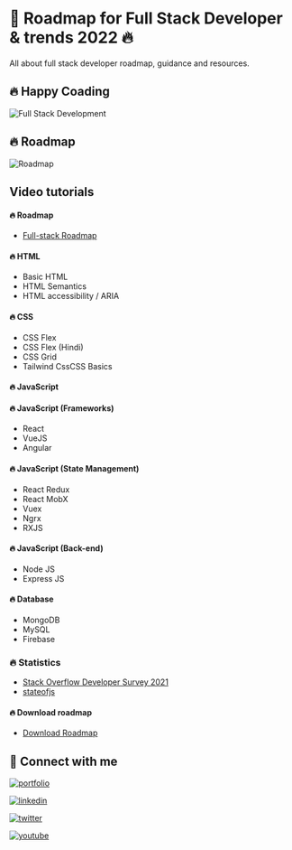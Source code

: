 #  🚀 Roadmap for Full Stack Developer & trends 2022 🔥

All about full stack developer roadmap, guidance and resources.
 
 ## 🔥 Happy Coading

![Full Stack Development](https://www.linkpicture.com/q/poster_fullstack.png)

## 🔥 Roadmap
![Roadmap](https://www.linkpicture.com/q/Screenshot-2022-01-26-at-2.03.26-PM.png)


## Video tutorials

#### 🔥 Roadmap
 - [Full-stack Roadmap]()

#### 🔥 HTML
- Basic HTML
- HTML Semantics
- HTML accessibility / ARIA

#### 🔥 CSS
- CSS Flex
- CSS Flex (Hindi)
- CSS Grid
- Tailwind CssCSS Basics 
#### 🔥 JavaScript

#### 🔥 JavaScript (Frameworks)
- React
- VueJS
- Angular
#### 🔥 JavaScript (State Management)
- React Redux
- React MobX
- Vuex
- Ngrx
- RXJS
#### 🔥 JavaScript (Back-end)
- Node JS 
- Express JS
#### 🔥 Database 
- MongoDB
- MySQL
- Firebase

### 🔥 Statistics
- [Stack Overflow Developer Survey 2021](https://insights.stackoverflow.com/survey/2021#developer-profile-developer-roles)
- [stateofjs](https://2020.stateofjs.com/en-US/)

#### 🔥 Download roadmap
- [Download Roadmap](https://miro.com/app/board/o9J_lj8UCkc=/?invite_link_id=829899894771)

## 🔗 Connect with me
[![portfolio](https://img.shields.io/badge/my_portfolio-FFF?style=for-the-badge&logo=ko-fi&logoColor=black)](http://rmmungse.infinityfreeapp.com)

[![linkedin](https://img.shields.io/badge/linkedin-0A66C2?style=for-the-badge&logo=linkedin&logoColor=white)](https://www.linkedin.com/in/rushikesh-mungse)

[![twitter](https://img.shields.io/badge/twitter-1DA1F2?style=for-the-badge&logo=twitter&logoColor=white)](https://twitter.com/rushi_mungse)

[![youtube](https://img.shields.io/badge/youtube-db2323?style=for-the-badge&logo=youtube&logoColor=white)](https://www.youtube.com/channel/UCE7SXY8uVpl117-vJAbQbzw)




